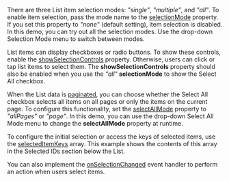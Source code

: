 There are three List item selection modes: *"single"*, *"multiple"*, and *"all"*.  To enable item selection, pass the mode name to the [selectionMode](/Documentation/ApiReference/UI_Components/dxList/Configuration/#selectionMode) property. If you set this property to *"none"* (default setting), item selection is disabled. In this demo, you can try out all the selection modes. Use the drop-down Selection Mode menu to switch between modes.

List items can display checkboxes or radio buttons. To show these controls, enable the [showSelectionControls](/Documentation/ApiReference/UI_Components/dxList/Configuration/#showSelectionControls) property. Otherwise, users can click or tap list items to select them. The **showSelectionControls** property should also be enabled when you use the *"all"* **selectionMode** to show the Select All checkbox.

When the List data is [paginated](/Documentation/Guide/UI_Components/List/Paging/), you can choose whether the Select All checkbox selects all items on all pages or only the items on the current page. To configure this functionality, set the [selectAllMode](/Documentation/ApiReference/UI_Components/dxList/Configuration/#selectAllMode) property to *"allPages"* or *"page"*. In this demo, you can use the drop-down Select All Mode menu to change the **selectAllMode** property at runtime.

To configure the initial selection or access the keys of selected items, use the [selectedItemKeys](/Documentation/ApiReference/UI_Components/dxList/Configuration/#selectedItemKeys) array. This example shows the contents of this array in the Selected IDs section below the List.

You can also implement the [onSelectionChanged](/Documentation/ApiReference/UI_Components/dxList/Configuration/#onSelectionChanged) event handler to perform an action when users select items.
